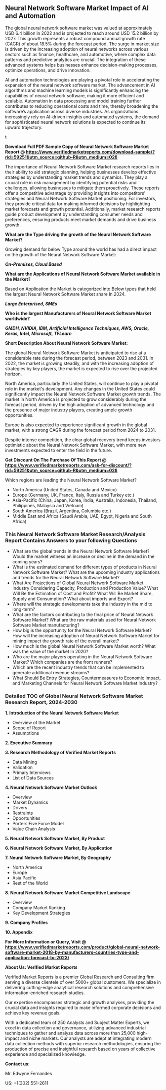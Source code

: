 <h2>Neural Network Software Market Impact of AI and Automation</h2><p>The global neural network software market was valued at approximately USD 6.4 billion in 2022 and is projected to reach around USD 15.2 billion by 2027. This growth represents a robust compound annual growth rate (CAGR) of about 18.5% during the forecast period. The surge in market size is driven by the increasing adoption of neural networks across various sectors such as finance, healthcare, and automotive, where complex data patterns and predictive analytics are crucial. The integration of these advanced systems helps businesses enhance decision-making processes, optimize operations, and drive innovation.</p><p>AI and automation technologies are playing a pivotal role in accelerating the expansion of the neural network software market. The advancement in AI algorithms and machine learning models is significantly enhancing the capabilities of neural network software, making it more efficient and scalable. Automation in data processing and model training further contributes to reducing operational costs and time, thereby broadening the software’s application across diverse industries. As organizations increasingly rely on AI-driven insights and automated systems, the demand for sophisticated neural network solutions is expected to continue its upward trajectory.</p>t</p><p id="" class=""><strong>Download Full PDF Sample Copy of Neural Network Software Market Report @ <a href="https://www.verifiedmarketreports.com/download-sample/?rid=59251&utm_source=github-R&utm_medium=028" target="_blank">https://www.verifiedmarketreports.com/download-sample/?rid=59251&utm_source=github-R&utm_medium=028</a></strong></p><p>The importance of&nbsp;Neural Network Software Market research reports lies in their ability to aid strategic planning, helping businesses develop effective strategies by understanding market trends and dynamics. They play a crucial role in risk management by identifying potential risks and challenges, allowing businesses to mitigate them proactively. These reports offer a competitive advantage by providing insights into competitors' strategies and Neural Network Software Market positioning. For investors, they provide critical data for making informed decisions by highlighting market forecasts and growth potential. Additionally, market research reports guide product development by understanding consumer needs and preferences, ensuring products meet market demands and drive business growth.</p><p><strong>What are the&nbsp;Type driving the growth of the Neural Network Software Market?</strong></p><p id="" class="">Growing demand for below Type around the world has had a direct impact on the growth of the Neural Network Software Market:</p><em><strong>On-Premises, Cloud Based</strong></em></p><strong>What are the&nbsp;Applications&nbsp;of Neural Network Software Market available in the Market?</strong></p><p id="" class="">Based on Application the Market is categorized into Below types that held the largest Neural Network Software Market share In 2024.</p><em><strong>Large Enterprised, SMEs</strong></em></p><strong>Who is the largest Manufacturers of Neural Network Software Market worldwide?</strong></p><p><em><strong>GMDH, NVIDIA, IBM, Artificial Intelligence Techniques, AWS, Oracle, Keras, Intel, Microsoft, TFLearn</strong></em></p><p id="" class=""><strong>Short Description About Neural Network Software Market:</strong></p><p>The global Neural Network Software Market is anticipated to rise at a considerable rate during the forecast period, between 2023 and 2031. In 2022, the market is growing steadily, and with the increasing adoption of strategies by key players, the market is expected to rise over the projected horizon.</p><p>North America, particularly the United States, will continue to play a pivotal role in the market's development. Any changes in the United States could significantly impact the Neural Network Software Market growth trends. The market in North America is projected to grow considerably during the forecast period, driven by the high adoption of advanced technology and the presence of major industry players, creating ample growth opportunities.</p><p>Europe is also expected to experience significant growth in the global market, with a strong CAGR during the forecast period from 2024 to 2031.</p><p>Despite intense competition, the clear global recovery trend keeps investors optimistic about the Neural Network Software Market, with more new investments expected to enter the field in the future.</p><p id="" class=""><strong>Get Discount On The Purchase Of This Report @ <a href="https://www.verifiedmarketreports.com/ask-for-discount/?rid=59251&utm_source=github-R&utm_medium=028" target="_blank">https://www.verifiedmarketreports.com/ask-for-discount/?rid=59251&utm_source=github-R&utm_medium=028</a></strong></p>Which regions are leading the Neural Network Software Market?</p><ul><li>North America (United States, Canada and Mexico)</li><li>Europe (Germany, UK, France, Italy, Russia and Turkey etc.)</li><li>Asia-Pacific (China, Japan, Korea, India, Australia, Indonesia, Thailand, Philippines, Malaysia and Vietnam)</li><li>South America (Brazil, Argentina, Columbia etc.)</li><li>Middle East and Africa (Saudi Arabia, UAE, Egypt, Nigeria and South Africa)</li></ul><h3 id="" class="">This Neural Network Software Market Research/Analysis Report Contains Answers to your following Questions</h3><ul><li>What are the global trends in the Neural Network Software Market? Would the market witness an increase or decline in the demand in the coming years?</li><li>What is the estimated demand for different types of products in Neural Network Software Market? What are the upcoming industry applications and trends for the Neural Network Software Market?</li><li>What Are Projections of Global Neural Network Software Market Industry Considering Capacity, Production and Production Value? What Will Be the Estimation of Cost and Profit? What Will Be Market Share, Supply and Consumption? What about imports and Export?</li><li>Where will the strategic developments take the industry in the mid to long-term?</li><li>What are the factors contributing to the final price of Neural Network Software Market? What are the raw materials used for Neural Network Software Market manufacturing?</li><li>How big is the opportunity for the Neural Network Software Market? How will the increasing adoption of Neural Network Software Market for mining impact the growth rate of the overall market?</li><li>How much is the global Neural Network Software Market worth? What was the value of the market In 2020?</li><li>Who are the major players operating in the Neural Network Software Market? Which companies are the front runners?</li><li>Which are the recent industry trends that can be implemented to generate additional revenue streams?</li><li>What Should Be Entry Strategies, Countermeasures to Economic Impact, and Marketing Channels for Neural Network Software Market Industry?</li></ul><h3 id="" class="">Detailed TOC of Global Neural Network Software Market Research Report, 2024-2030</h3><p id="" class=""><strong>1. Introduction of the Neural Network Software Market</strong></p><ul><li>Overview of the Market</li><li>Scope of Report</li><li>Assumptions</li></ul><p id="" class=""><strong>2. Executive Summary</strong></p><p id="" class=""><strong>3. Research Methodology of Verified Market Reports</strong></p><ul><li>Data Mining</li><li>Validation</li><li>Primary Interviews</li><li>List of Data Sources</li></ul><p id="" class=""><strong>4. Neural Network Software Market Outlook</strong></p><ul><li>Overview</li><li>Market Dynamics</li><li>Drivers</li><li>Restraints</li><li>Opportunities</li><li>Porters Five Force Model</li><li>Value Chain Analysis</li></ul><p id="" class=""><strong>5. Neural Network Software Market, By Product</strong></p><p id="" class=""><strong>6. Neural Network Software Market, By Application</strong></p><p id="" class=""><strong>7. Neural Network Software Market, By Geography</strong></p><ul><li>North America</li><li>Europe</li><li>Asia Pacific</li><li>Rest of the World</li></ul><p id="" class=""><strong>8. Neural Network Software Market Competitive Landscape</strong></p><ul><li>Overview</li><li>Company Market Ranking</li><li>Key Development Strategies</li></ul><p id="" class=""><strong>9. Company Profiles</strong></p><p id="" class=""><strong>10. Appendix</strong></p><p id="" class=""><strong>For More Information or Query, Visit @ <a href="https://www.verifiedmarketreports.com/product/global-neural-network-software-market-2018-by-manufacturers-countries-type-and-application-forecast-to-2023/" target="_blank">https://www.verifiedmarketreports.com/product/global-neural-network-software-market-2018-by-manufacturers-countries-type-and-application-forecast-to-2023/</a></strong></p><p id="" class=""><strong>About Us: Verified Market Reports</strong></p><p id="" class="">Verified Market Reports is a premier Global Research and Consulting firm serving a diverse clientele of over 5000+ global customers. We specialize in delivering cutting-edge analytical research solutions and comprehensive information-enriched research studies.</p><p id="" class="">Our expertise encompasses strategic and growth analyses, providing the crucial data and insights required to make informed corporate decisions and achieve key revenue goals.</p><p id="" class="">With a dedicated team of 250 Analysts and Subject Matter Experts, we excel in data collection and governance, utilizing advanced industrial techniques to gather and analyze data across more than 25,000 high-impact and niche markets. Our analysts are adept at integrating modern data collection methods with superior research methodologies, ensuring the production of precise and insightful research based on years of collective experience and specialized knowledge.</p><p id="" class=""><strong>Contact us:</strong></p><p id="" class="">Mr. Edwyne Fernandes</p><p id="" class="">US: +1(302) 551-2611</p>